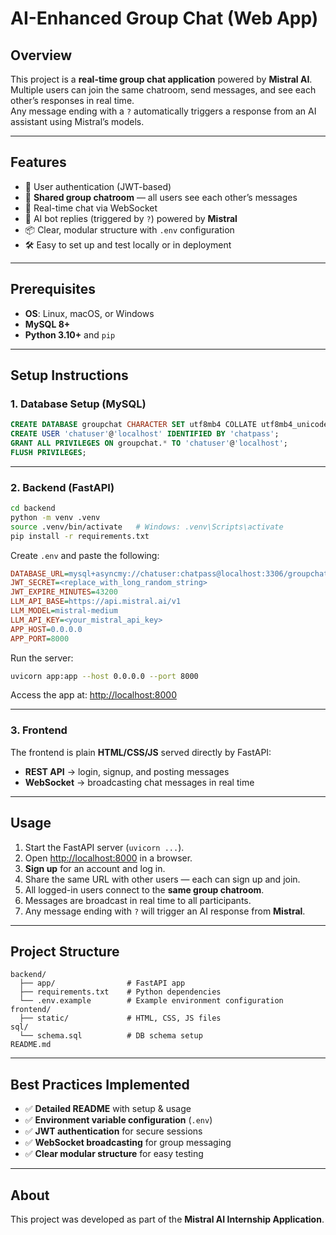 # AI-Enhanced Group Chat (Web App)

## Overview
This project is a **real-time group chat application** powered by **Mistral AI**.  
Multiple users can join the same chatroom, send messages, and see each other’s responses in real time.  
Any message ending with a `?` automatically triggers a response from an AI assistant using Mistral’s models.  

---

## Features
- 🔐 User authentication (JWT-based)  
- 👥 **Shared group chatroom** — all users see each other’s messages  
- 💬 Real-time chat via WebSocket  
- 🤖 AI bot replies (triggered by `?`) powered by **Mistral**  
- 📦 Clear, modular structure with `.env` configuration  
- 🛠 Easy to set up and test locally or in deployment  

---

## Prerequisites
- **OS**: Linux, macOS, or Windows  
- **MySQL 8+**  
- **Python 3.10+** and `pip`  

---

## Setup Instructions

### 1. Database Setup (MySQL)
```sql
CREATE DATABASE groupchat CHARACTER SET utf8mb4 COLLATE utf8mb4_unicode_ci;
CREATE USER 'chatuser'@'localhost' IDENTIFIED BY 'chatpass';
GRANT ALL PRIVILEGES ON groupchat.* TO 'chatuser'@'localhost';
FLUSH PRIVILEGES;
```

---

### 2. Backend (FastAPI)
```bash
cd backend
python -m venv .venv
source .venv/bin/activate   # Windows: .venv\Scripts\activate
pip install -r requirements.txt
```

Create `.env` and paste the following:
```ini
DATABASE_URL=mysql+asyncmy://chatuser:chatpass@localhost:3306/groupchat
JWT_SECRET=<replace_with_long_random_string>
JWT_EXPIRE_MINUTES=43200
LLM_API_BASE=https://api.mistral.ai/v1
LLM_MODEL=mistral-medium
LLM_API_KEY=<your_mistral_api_key>
APP_HOST=0.0.0.0
APP_PORT=8000
```

Run the server:
```bash
uvicorn app:app --host 0.0.0.0 --port 8000
```

Access the app at: [http://localhost:8000](http://localhost:8000)  

---

### 3. Frontend
The frontend is plain **HTML/CSS/JS** served directly by FastAPI:
- **REST API** → login, signup, and posting messages  
- **WebSocket** → broadcasting chat messages in real time  

---

## Usage

1. Start the FastAPI server (`uvicorn ...`).  
2. Open [http://localhost:8000](http://localhost:8000) in a browser.  
3. **Sign up** for an account and log in.  
4. Share the same URL with other users — each can sign up and join.  
5. All logged-in users connect to the **same group chatroom**.  
6. Messages are broadcast in real time to all participants.  
7. Any message ending with `?` will trigger an AI response from **Mistral**.  

---

## Project Structure
```
backend/
  ├── app/                # FastAPI app
  ├── requirements.txt    # Python dependencies
  └── .env.example        # Example environment configuration
frontend/
  ├── static/             # HTML, CSS, JS files
sql/
  └── schema.sql          # DB schema setup
README.md
```

---

## Best Practices Implemented
- ✅ **Detailed README** with setup & usage  
- ✅ **Environment variable configuration** (`.env`)  
- ✅ **JWT authentication** for secure sessions  
- ✅ **WebSocket broadcasting** for group messaging  
- ✅ **Clear modular structure** for easy testing  

---

## About
This project was developed as part of the **Mistral AI Internship Application**.  
